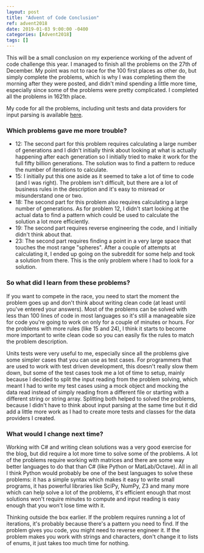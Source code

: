 ```yaml
---
layout: post
title: "Advent of Code Conclusion"
ref: advent2018
date: 2019-01-03 9:00:00 -0400
categories: [Advent2018]
tags: []
---
```

This will be a small conclusion on my experience working of the advent of code challenge this year. I managed to finish all the problems on the 27th of December. My point was not to race for the 100 first places as other do, but simply complete the problems, which is why I was completing them the morning after they were posted, and didn't mind spending a little more time, especially since some of the problems were pretty complicated. I completed all the problems in 1621th place.

My code for all the problems, including unit tests and data providers for input parsing is available [here](https://github.com/lavoiecsh/lavoiecsh.github.io/tree/master/code/advent2018).

### Which problems gave me more trouble?
- 12: The second part for this problem requires calculating a large number of generations and I didn't initially think about looking at what is actually happening after each generation so I initially tried to make it work for the full fifty billion generations. The solution was to find a pattern to reduce the number of iterations to calculate.
- 15: I initially put this one aside as it seemed to take a lot of time to code (and I was right). The problem isn't difficult, but there are a lot of business rules in the description and it's easy to misread or misunderstand one or two.
- 18: The second part for this problem also requires calculating a large number of generations. As for problem 12, I didn't start looking at the actual data to find a pattern which could be used to calculate the solution a lot more efficiently.
- 19: The second part requires reverse engineering the code, and I initially didn't think about that.
- 23: The second part requires finding a point in a very large space that touches the most range "spheres". After a couple of attempts at calculating it, I ended up going on the subreddit for some help and took a solution from there. This is the only problem where I had to look for a solution.

### So what did I learn from these problems? 
If you want to compete in the race, you need to start the moment the problem goes up and don't think about writing clean code (at least until you've entered your answers). Most of the problems can be solved with less than 100 lines of code in most languages so it's still a manageable size for code you're going to work on only for a couple of minutes or hours. For the problems with more rules (like 15 and 24), I think it starts to become more important to write clean code so you can easily fix the rules to match the problem description.

Units tests were very useful to me, especially since all the problems give some simpler cases that you can use as test cases. For programmers that are used to work with test driven development, this doesn't really slow them down, but some of the test cases took me a lot of time to setup, mainly because I decided to split the input reading from the problem solving, which meant I had to write my test cases using a mock object and mocking the data read instead of simply reading from a different file or starting with a different string or string array. Splitting both helped to solved the problems, because I didn't have to think about input parsing at the same time but it did add a little more work as I had to create more tests and classes for the data providers I created.

### What would I change next time?
Working with C# and writing clean solutions was a very good exercise for the blog, but did require a lot more time to solve some of the problems. A lot of the problems require working with matrices and there are some way better languages to do that than C# (like Python or MatLab/Octave). All in all I think Python would probably be one of the best languages to solve these problems: it has a simple syntax which makes it easy to write small programs, it has powerful libraries like SciPy, NumPy, Z3 and many more which can help solve a lot of the problems, it's efficient enough that most solutions won't require minutes to compute and input reading is easy enough that you won't lose time with it.

Thinking outside the box earlier. If the problem requires running a lot of iterations, it's probably because there's a pattern you need to find. If the problem gives you code, you might need to reverse engineer it. If the problem makes you work with strings and characters, don't change it to lists of enums, it just takes too much time for nothing.
